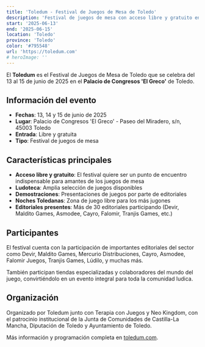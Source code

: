 ```yaml
---
title: 'Toledum - Festival de Juegos de Mesa de Toledo'
description: 'Festival de juegos de mesa con acceso libre y gratuito en el Palacio de Congresos El Greco de Toledo del 13 al 15 de junio.'
start: '2025-06-13'
end: '2025-06-15'
location: 'Toledo'
province: 'Toledo'
color: '#795548'
url: 'https://toledum.com'
# heroImage: ''
---
```


El **Toledum** es el Festival de Juegos de Mesa de Toledo que se celebra del 13 al 15 de junio de 2025 en el **Palacio de Congresos 'El Greco'** de Toledo.

## Información del evento

- **Fechas**: 13, 14 y 15 de junio de 2025
- **Lugar**: Palacio de Congresos 'El Greco' - Paseo del Miradero, s/n, 45003 Toledo
- **Entrada**: Libre y gratuita
- **Tipo**: Festival de juegos de mesa

## Características principales

- **Acceso libre y gratuito**: El festival quiere ser un punto de encuentro indispensable para amantes de los juegos de mesa
- **Ludoteca**: Amplia selección de juegos disponibles
- **Demostraciones**: Presentaciones de juegos por parte de editoriales
- **Noches Toledanas**: Zona de juego libre para los más jugones
- **Editoriales presentes**: Más de 30 editoriales participando (Devir, Maldito Games, Asmodee, Cayro, Falomir, Tranjis Games, etc.)

## Participantes

El festival cuenta con la participación de importantes editoriales del sector como Devir, Maldito Games, Mercurio Distribuciones, Cayro, Asmodee, Falomir Juegos, Tranjis Games, Lúdilo, y muchas más.

También participan tiendas especializadas y colaboradores del mundo del juego, convirtiéndolo en un evento integral para toda la comunidad ludica.

## Organización

Organizado por Toledum junto con Terapia con Juegos y Neo Kingdom, con el patrocinio institucional de la Junta de Comunidades de Castilla-La Mancha, Diputación de Toledo y Ayuntamiento de Toledo.

Más información y programación completa en [toledum.com](https://toledum.com).
